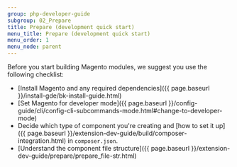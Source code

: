 ```yaml
---
group: php-developer-guide
subgroup: 02_Prepare
title: Prepare (development quick start)
menu_title: Prepare (development quick start)
menu_order: 1
menu_node: parent
---
```


Before you start building Magento modules, we suggest you use the following checklist:

* [Install Magento and any required dependencies]({{ page.baseurl }}/install-gde/bk-install-guide.html)
* [Set Magento for developer mode]({{ page.baseurl }}/config-guide/cli/config-cli-subcommands-mode.html#change-to-developer-mode)
* Decide which type of component you're creating and [how to set it up]({{ page.baseurl }}/extension-dev-guide/build/composer-integration.html) in `composer.json`.
* [Understand the component file structure]({{ page.baseurl }}/extension-dev-guide/prepare/prepare_file-str.html)
